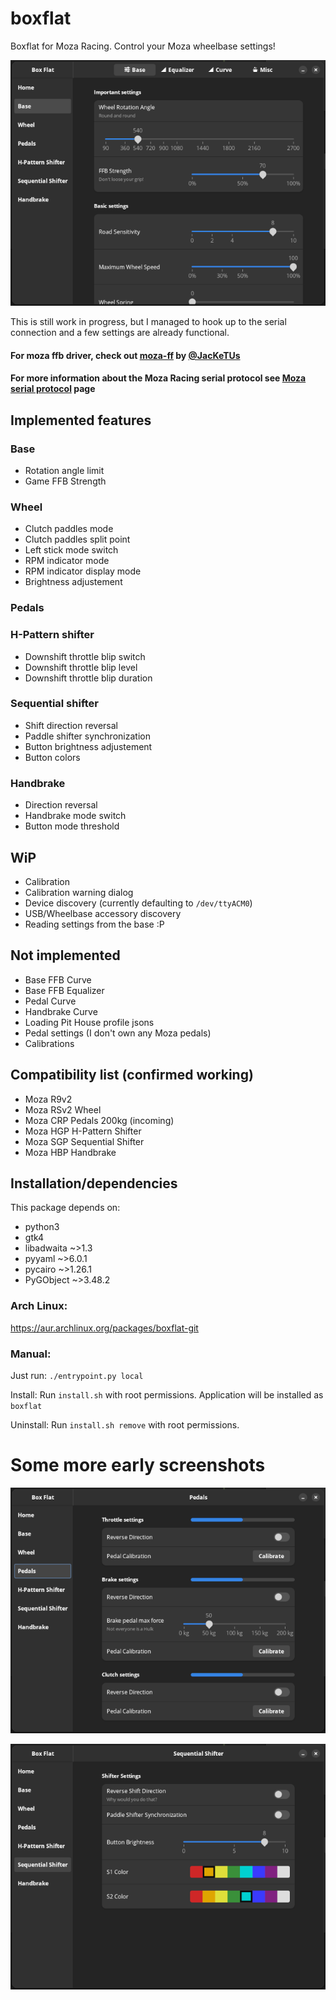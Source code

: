 # boxflat
Boxflat for Moza Racing. Control your Moza wheelbase settings!

![Base panel](./screens/base.png)

This is still work in progress, but I managed to hook up to the serial connection and a few settings are already functional.

#### For moza ffb driver, check out [moza-ff](https://github.com/JacKeTUs/moza-ff) by [@JacKeTUs](https://github.com/JacKeTUs)
#### For more information about the Moza Racing serial protocol see [Moza serial protocol](./moza-protocol.md) page

## Implemented features
### Base
- Rotation angle limit
- Game FFB Strength

### Wheel
- Clutch paddles mode
- Clutch paddles split point
- Left stick mode switch
- RPM indicator mode
- RPM indicator display mode
- Brightness adjustement

### Pedals

### H-Pattern shifter
- Downshift throttle blip switch
- Downshift throttle blip level
- Downshift throttle blip duration

### Sequential shifter
- Shift direction reversal
- Paddle shifter synchronization
- Button brightness adjustement
- Button colors

### Handbrake
- Direction reversal
- Handbrake mode switch
- Button mode threshold

## WiP
- Calibration
- Calibration warning dialog
- Device discovery (currently defaulting to `/dev/ttyACM0`)
- USB/Wheelbase accessory discovery
- Reading settings from the base :P

## Not implemented
- Base FFB Curve
- Base FFB Equalizer
- Pedal Curve
- Handbrake Curve
- Loading Pit House profile jsons
- Pedal settings (I don't own any Moza pedals)
- Calibrations

## Compatibility list (confirmed working)
- Moza R9v2
- Moza RSv2 Wheel
- Moza CRP Pedals 200kg (incoming)
- Moza HGP H-Pattern Shifter
- Moza SGP Sequential Shifter
- Moza HBP Handbrake

## Installation/dependencies
This package depends on:
- python3
- gtk4
- libadwaita ~>1.3
- pyyaml ~>6.0.1
- pycairo ~>1.26.1
- PyGObject ~>3.48.2

### Arch Linux:
https://aur.archlinux.org/packages/boxflat-git

### Manual:
Just run: `./entrypoint.py local`

Install: Run `install.sh` with root permissions. Application will be installed as `boxflat`

Uninstall: Run `install.sh remove` with root permissions.

# Some more early screenshots
![Pedals panel](./screens/pedals.png)

![Sequential shifter panel](./screens/sequential.png)
